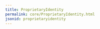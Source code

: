```yaml
---
title: ProprietaryIdentity
permalink: core/ProprietaryIdentity.html
jsonid: proprietaryidentity
---
```

